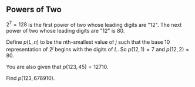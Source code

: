 ## Powers of Two

$2^7=128$ is the first power of two whose leading digits are "$12$".
The next power of two whose leading digits are "$12$" is $80$.

Define $p(L, n)$ to be the $n$th-smallest value of $j$ such that the base $10$ representation of $2^j$ begins with the digits of $L$.
So $p(12, 1)=7$ and $p(12, 2)=80$.

You are also given that $p(123, 45) = 12710$.

Find $p(123, 678910)$.
